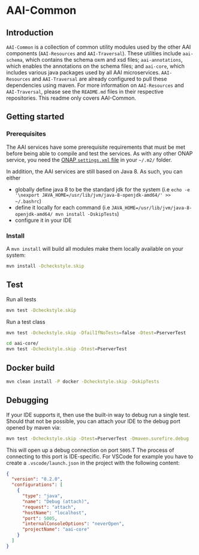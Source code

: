# AAI-Common

## Introduction
`AAI-Common` is a collection of common utility modules used by the other AAI components (`AAI-Resources` and `AAI-Traversal`). These utilities include `aai-schema`, which contains the schema oxm and xsd files; `aai-annotations`, which enables the annotations on the schema files; and `aai-core`, which includes various java packages used by all AAI microservices. `AAI-Resources` and `AAI-Traversal` are already configured to pull these dependencies using maven. For more information on `AAI-Resources` and `AAI-Traversal`, please see the `README.md` files in their respective repositories. This readme only covers AAI-Common.

## Getting started

### Prerequisites

The AAI services have some prerequisite requirements that must be met before being able to compile and test the services.
As with any other ONAP service, you need the [ONAP `settings.xml` file](https://git.onap.org/oparent/plain/settings.xml) in your `~/.m2/` folder.

In addition, the AAI services are still based on Java 8. As such, you can either

- globally define java 8 to be the standard jdk for the system (i.e `echo -e '\nexport JAVA_HOME=/usr/lib/jvm/java-8-openjdk-amd64/' >> ~/.bashrc`)
- define it locally for each command (i.e `JAVA_HOME=/usr/lib/jvm/java-8-openjdk-amd64/ mvn install -DskipTests`)
- configure it in your IDE

### Install
A `mvn install` will build all modules make them locally available on your system:
```sh
mvn install -Dcheckstyle.skip
```

## Test
Run all tests
```sh
mvn test -Dcheckstyle.skip
```
Run a test class
```sh
mvn test -Dcheckstyle.skip -DfailIfNoTests=false -Dtest=PserverTest
```
```sh
cd aai-core/
mvn test -Dcheckstyle.skip -Dtest=PserverTest
```

## Docker build
```sh
mvn clean install -P docker -Dcheckstyle.skip -DskipTests
```

## Debugging
If your IDE supports it, then use the built-in way to debug run a single test. Should that not be possible, you can attach your IDE to the debug port opened by maven via:
```sh
mvn test -Dcheckstyle.skip -Dtest=PserverTest -Dmaven.surefire.debug
```
This will open up a debug connection on port `5005`.T
The process of connecting to this port is IDE-specific.
For VSCode for example you have to create a `.vscode/launch.json` in the project with the following content:
```json
{
  "version": "0.2.0",
  "configurations": [
    {
      "type": "java",
      "name": "Debug (attach)",
      "request": "attach",
      "hostName": "localhost",
      "port": 5005,
      "internalConsoleOptions": "neverOpen",
      "projectName": "aai-core"
    }
  ]
}
```